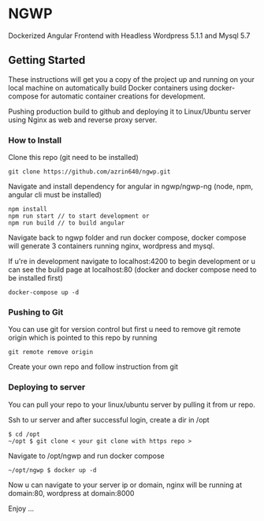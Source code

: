 # NGWP

Dockerized Angular Frontend with Headless Wordpress 5.1.1 and Mysql 5.7

## Getting Started

These instructions will get you a copy of the project up and running on your local machine on automatically build Docker containers using docker-compose for automatic container creations for development. 

Pushing production build to github and deploying it to Linux/Ubuntu server using Nginx as web and reverse proxy server.

### How to Install

Clone this repo (git need to be installed)

```
git clone https://github.com/azrin640/ngwp.git
```

Navigate and install dependency for angular in ngwp/ngwp-ng (node, npm, angular cli must be installed)

```
npm install
npm run start // to start development or
npm run build // to build angular
```

Navigate back to ngwp folder and run docker compose, docker compose will generate 3 containers running nginx, wordpress and mysql. 

If u're in development navigate to localhost:4200 to begin development or u can see the build page at localhost:80 (docker and docker compose need to be installed first)

```
docker-compose up -d 
```

### Pushing to Git

You can use git for version control but first u need to remove git remote origin which is pointed to this repo by running

```
git remote remove origin
```

Create your own repo and follow instruction from git

### Deploying to server

You can pull your repo to your linux/ubuntu server by pulling it from ur repo.

Ssh to ur server and after successful login, create a dir in /opt

```
$ cd /opt
~/opt $ git clone < your git clone with https repo >
```

Navigate to /opt/ngwp and run docker compose

```
~/opt/ngwp $ docker up -d
```

Now u can navigate to your server ip or domain, nginx will be running at domain:80, wordpress at domain:8000

Enjoy ...